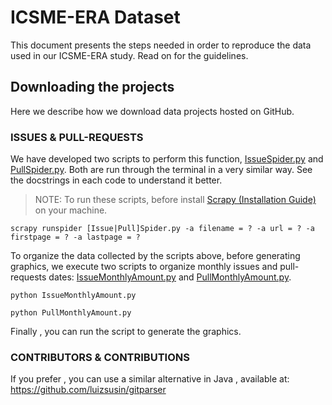 # ICSME-ERA Dataset
This document presents the steps needed in order to reproduce the data used in our ICSME-ERA study. Read on for the guidelines.

## Downloading the projects
Here we describe how we download data projects hosted on GitHub.
### ISSUES & PULL-REQUESTS
We have developed two scripts to perform this function, [IssueSpider.py](https://github.com/fronchetti/ICSME-ERA-Dataset/blob/master/IssueSpider.py) and [PullSpider.py](https://github.com/fronchetti/ICSME-ERA-Dataset/blob/master/PullSpider.py). Both are run through the terminal in a very similar way. See the docstrings in each code to understand it better.

> NOTE: To run these scripts, before install [Scrapy (Installation Guide)](http://doc.scrapy.org/en/latest/intro/install.html) on your machine.

`scrapy runspider [Issue|Pull]Spider.py -a filename = ? -a url = ? -a firstpage = ? -a lastpage = ?`

To organize the data collected by the scripts above, before generating graphics, we execute two scripts to organize monthly issues and pull-requests dates: [IssueMonthlyAmount.py](https://github.com/fronchetti/ICSME-ERA-Dataset/blob/master/IssueMonthlyAmount.py) and [PullMonthlyAmount.py](https://github.com/fronchetti/ICSME-ERA-Dataset/blob/master/PullMonthlyAmount.py). 

`python IssueMonthlyAmount.py`

`python PullMonthlyAmount.py`

Finally , you can run the script to generate the graphics.

### CONTRIBUTORS & CONTRIBUTIONS

If you prefer , you can use a similar alternative in Java , available at:
https://github.com/luizsusin/gitparser




